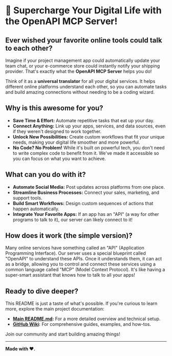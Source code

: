 # 🚀 Supercharge Your Digital Life with the OpenAPI MCP Server!

## Ever wished your favorite online tools could talk to each other?

Imagine if your project management app could automatically update your team chat, or your e-commerce store could instantly notify your shipping provider. That's exactly what the **OpenAPI MCP Server** helps you do!

Think of it as a **universal translator** for all your digital services. It helps different online platforms understand each other, so you can automate tasks and build amazing connections without needing to be a coding wizard.

## Why is this awesome for you?

*   **Save Time & Effort:** Automate repetitive tasks that eat up your day.
*   **Connect Anything:** Link up your apps, services, and data sources, even if they weren't designed to work together.
*   **Unlock New Possibilities:** Create custom workflows that fit your unique needs, making your digital life smoother and more powerful.
*   **No Code? No Problem!** While it's built on powerful tech, you don't need to write complex code to benefit from it. We've made it accessible so you can focus on what you want to achieve.

## What can you do with it?

*   **Automate Social Media:** Post updates across platforms from one place.
*   **Streamline Business Processes:** Connect your sales, marketing, and support tools.
*   **Build Smart Workflows:** Design custom sequences of actions that happen automatically.
*   **Integrate Your Favorite Apps:** If an app has an "API" (a way for other programs to talk to it), our server can likely connect to it!

## How does it work (the simple version)?

Many online services have something called an "API" (Application Programming Interface). Our server uses a special blueprint called "OpenAPI" to understand these APIs. Once it understands them, it can act as a bridge, allowing you to control and connect these services using a common language called "MCP" (Model Context Protocol). It's like having a super-smart assistant that knows how to talk to all your apps!

## Ready to dive deeper?

This README is just a taste of what's possible. If you're curious to learn more, explore the main project documentation:

*   **[Main README.md](README.md):** For a more detailed overview and technical setup.
*   **[GitHub Wiki](https://github.com/ProdByBuddha/openapi-mcp-server/wiki):** For comprehensive guides, examples, and how-tos.

Join our community and start building amazing things!

---

**Made with ❤️.**
